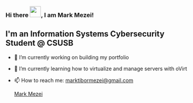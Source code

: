 ### Hi there <img src="https://raw.githubusercontent.com/MartinHeinz/MartinHeinz/master/wave.gif" width="30px">, I am Mark Mezei! 
I'm an Information Systems Cybersecurity Student @ CSUSB
---

- 🔭 I’m currently working on building my portfolio 
- 🌱 I’m currently learning how to virtualize and manage servers with oVirt
- 📫 How to reach me: marktibormezei@gmail.com

  <div class="badge-base LI-profile-badge" data-locale="en_US" data-size="medium" data-theme="dark" data-type="VERTICAL" data-vanity="mark-mezei-11472235b" data-version="v1"><a class="badge-base__link LI-simple-link" href="https://www.linkedin.com/in/mark-mezei-11472235b?trk=profile-badge">Mark Mezei</a></div>
              
<!--
**MarkTiborM/MarkTiborM** is a ✨ _special_ ✨ repository because its `README.md` (this file) appears on your GitHub profile.

Here are some ideas to get you started:


- 👯 I’m looking to collaborate on ...
- 🤔 I’m looking for help with ...
- 💬 Ask me about ...
- 📫 How to reach me: ...
- 😄 Pronouns: ...
- ⚡ Fun fact: ...
-->
